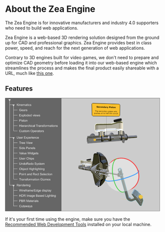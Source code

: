 [//]: <> (Author: Michael Smith)
[//]: <> (Date: May 22, 2020)

# About the Zea Engine

The Zea Engine is for innovative manufacturers and industry 4.0 supporters who need to build web applications.

Zea Engine is a web-based 3D rendering solution designed from the ground up for CAD and professional graphics. Zea Engine provides best in class power, speed, and reach for the next generation of web applications.

Contrary to 3D engines built for video games, we don't need to prepare and optimize CAD geometry before loading it into our web-based engine which streamlines the process and makes the final product easily shareable with a URL, much like [this one](https://zea.live/GearBoxDemo/).

## Features

![Features](_media/zea-engine-features.png)

If it's your first time using the engine, make sure you have the [Recommended Web Development Tools](getting-started/development-setup.md) installed on your local machine.
